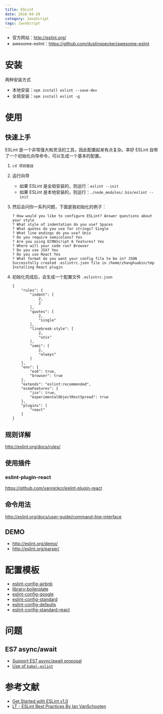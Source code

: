 ```yaml
---
title: ESLint
date: 2016-04-29
category: JavaScript
tags: JavaScript
---
```


- 官方网站：http://eslint.org/
- awesome-eslint：https://github.com/dustinspecker/awesome-eslint



# 安装
两种安装方式
- 本地安装：`npm install eslint --save-dev`
- 全局安装：`npm install eslint -g`

# 使用
## 快速上手
ESLint 是一个非常强大和灵活的工具，因此配置起来有点复杂。幸好 ESLint 自带了一个初始化向导命令，可以生成一个基本的配置。
1. `cd 项目路径`
2. 运行向导
    - 如果 ESLint 是全局安装的，则运行：`eslint --init`
    - 如果 ESLint 是本地安装的，则运行：`./node_modules/.bin/eslint --init`
3. 然后会问你一系列问题，下面是我初始化的例子：
    ```
    ? How would you like to configure ESLint? Answer questions about your style
    ? What style of indentation do you use? Spaces
    ? What quotes do you use for strings? Single
    ? What line endings do you use? Unix
    ? Do you require semicolons? Yes
    ? Are you using ECMAScript 6 features? Yes
    ? Where will your code run? Browser
    ? Do you use JSX? Yes
    ? Do you use React Yes
    ? What format do you want your config file to be in? JSON
    Successfully created .eslintrc.json file in /home/zhanghuabin/tmp
    Installing React plugin   
    ```

4. 初始化完成后，会生成一个配置文件 `.eslintrc.json`
    ```
    {
        "rules": {
            "indent": [
                2,
                2
            ],
            "quotes": [
                2,
                "single"
            ],
            "linebreak-style": [
                2,
                "unix"
            ],
            "semi": [
                2,
                "always"
            ]
        },
        "env": {
            "es6": true,
            "browser": true
        },
        "extends": "eslint:recommended",
        "ecmaFeatures": {
            "jsx": true,
            "experimentalObjectRestSpread": true
        },
        "plugins": [
            "react"
        ]
    }
    ```

## 规则详解
http://eslint.org/docs/rules/

## 使用插件
### eslint-plugin-react
https://github.com/yannickcr/eslint-plugin-react

## 命令用法
http://eslint.org/docs/user-guide/command-line-interface

## DEMO
- http://eslint.org/demo/
- http://eslint.org/parser/


# 配置模板
- [eslint-config-airbnb](https://github.com/airbnb/javascript/tree/master/packages/eslint-config-airbnb)
- [library-boilerplate](https://github.com/gaearon/library-boilerplate)
- [eslint-config-google](https://github.com/google/eslint-config-google)
- [eslint-config-standard](https://github.com/feross/eslint-config-standard)
- [eslint-config-defaults](https://github.com/walmartlabs/eslint-config-defaults)
- [eslint-config-standard-react](https://github.com/feross/eslint-config-standard-react)

# 问题
## ES7 async/await
- [Support ES7 async/await proposal](https://github.com/eslint/eslint/issues/1657)
- [Use of `babel-eslint`](https://github.com/AtomLinter/linter-eslint/issues/35)

# 参考文献
- [Get Started with ESLint v1.0](http://devnull.guru/get-started-with-eslint/)
- [LT - ESLint Best Practices By Ian VanSchooten](https://youtu.be/L6vMey4FtQ0)
